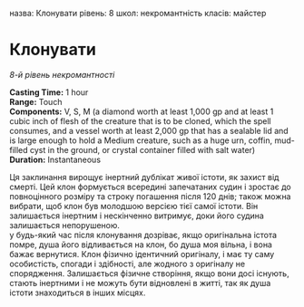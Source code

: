 назва: Клонувати рівень: 8 школ: некромантність класів: майстер

# Клонувати
_8-й рівень некромантності_

**Casting Time:** 1 hour    
**Range:** Touch    
**Components:** V, S, M (a diamond worth at least 1,000 gp and at least 1 cubic inch of flesh of the creature that is to be cloned, which the spell consumes, and a vessel worth at least 2,000 gp that has a sealable lid and is large enough to hold a Medium creature, such as a huge urn, coffin, mud- filled cyst in the ground, or crystal container filled with salt water)    
**Duration:** Instantaneous

Ця заклинання вирощує інертний дублікат живої істоти, як захист від смерті. Цей клон формується всередині запечатаних судин і зростає до повноцінного розміру та строку погашення після 120 днів; також можна вибрати, щоб клон був молодшою версією тієї самої істоти. Він залишається інертним і нескінченно витримує, доки його судина залишається непорушеною.    
у будь-який час після клонування дозріває, якщо оригінальна істота помре, душа його відливається на клон, бо душа моя вільна, і вона бажає вернутися. Клон фізично ідентичний оригіналу, і має ту саму особистість, спогади і здібності, але жодного з оригіналу не спорядження. Залишається фізичне створіння, якщо вони досі існують, стають інертними і не можуть бути відновлені в житті, так як душа істоти знаходиться в інших місцях. 